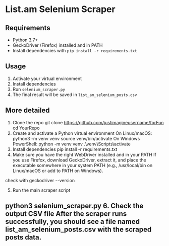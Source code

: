# List.am Selenium Scraper

## Requirements

- Python 3.7+  
- GeckoDriver (Firefox) installed and in PATH  
- Install dependencies with `pip install -r requirements.txt`

## Usage

1. Activate your virtual environment  
2. Install dependencies  
3. Run `selenium_scraper.py`  
4. The final result will be saved in `list_am_selenium_posts.csv`

## More detailed 

1. Clone the repo
git clone https://github.com/justimagineusername/forFun
cd YourRepo
2. Create and activate a Python virtual environment
On Linux/macOS:
python3 -m venv venv
source venv/bin/activate
On Windows PowerShell:
python -m venv venv
.\venv\Scripts\activate
3. Install dependencies
pip install -r requirements.txt
4. Make sure you have the right WebDriver installed and in your PATH
If you use Firefox, download GeckoDriver, extract it, and place the executable somewhere in your system PATH (e.g., /usr/local/bin on Linux/macOS or add to PATH on Windows).

check with
geckodriver --version

5. Run the main scraper script

python3 selenium_scraper.py
6. Check the output CSV file
After the scraper runs successfully, you should see a file named list_am_selenium_posts.csv with the scraped posts data.
---
